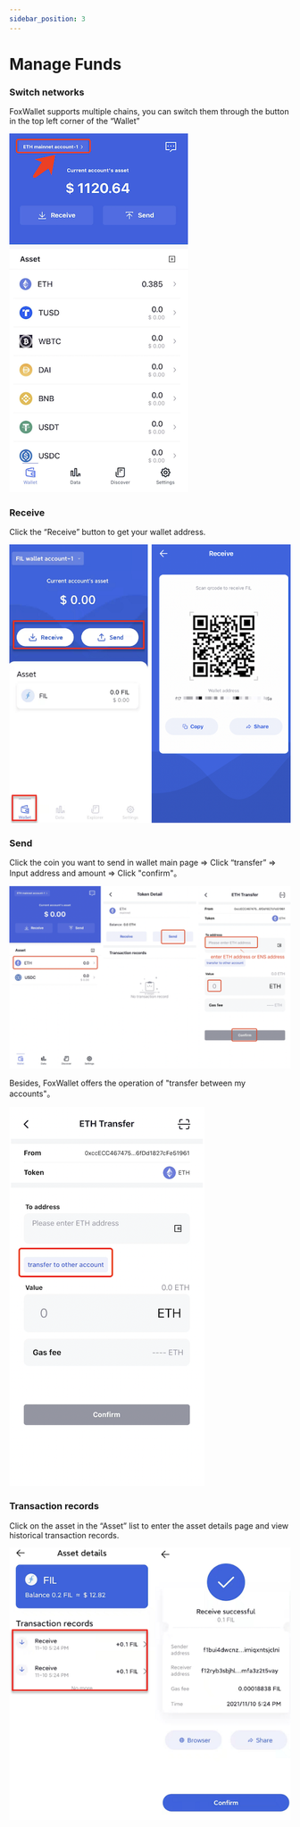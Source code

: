 ```yaml
---
sidebar_position: 3
---
```


# Manage Funds

### Switch networks
FoxWallet supports multiple chains, you can switch them through the button in the top left corner of the “Wallet”

![](./img/switch-wallet.png)

### Receive
Click the “Receive” button to get your wallet address.

![](./img/receive.png)

### Send

Click the coin you want to send in wallet main page => Click “transfer” => Input address and amount => Click "confirm"。

![](./img/transfer.png)

Besides, FoxWallet offers the operation of "transfer between my accounts"。

![](./img/transfer-in-wallet.png)

### Transaction records
Click on the asset in the “Asset” list to enter the asset details page and view historical transaction records.

![](./img/history_detail.png)


